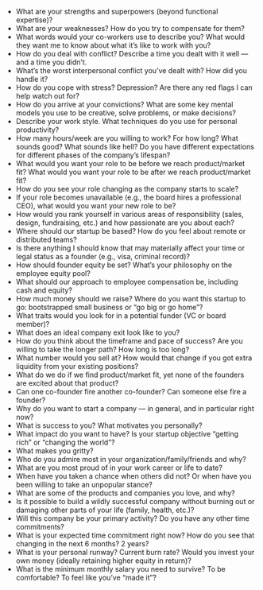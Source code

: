 - What are your strengths and superpowers (beyond functional expertise)?
- What are your weaknesses? How do you try to compensate for them?
- What words would your co-workers use to describe you? What would they want me to know about what it’s like to work with you?
- How do you deal with conflict? Describe a time you dealt with it well — and a time you didn’t.
- What’s the worst interpersonal conflict you’ve dealt with? How did you handle it?
- How do you cope with stress? Depression? Are there any red flags I can help watch out for?
- How do you arrive at your convictions? What are some key mental models you use to be creative, solve problems, or make decisions?
- Describe your work style. What techniques do you use for personal productivity?
- How many hours/week are you willing to work? For how long? What sounds good? What sounds like hell? Do you have different expectations for different phases of the company’s lifespan?
- What would you want your role to be before we reach product/market fit? What would you want your role to be after we reach product/market fit?
- How do you see your role changing as the company starts to scale?
- If your role becomes unavailable (e.g., the board hires a professional CEO), what would you want your new role to be?
- How would you rank yourself in various areas of responsibility (sales, design, fundraising, etc.) and how passionate are you about each?
- Where should our startup be based? How do you feel about remote or distributed teams?
- Is there anything I should know that may materially affect your time or legal status as a founder (e.g., visa, criminal record)?
- How should founder equity be set? What’s your philosophy on the employee equity pool?
- What should our approach to employee compensation be, including cash and equity?
- How much money should we raise? Where do you want this startup to go: bootstrapped small business or “go big or go home”?
- What traits would you look for in a potential funder (VC or board member)?
- What does an ideal company exit look like to you?
- How do you think about the timeframe and pace of success? Are you willing to take the longer path? How long is too long?
- What number would you sell at? How would that change if you got extra liquidity from your existing positions?
- What do we do if we find product/market fit, yet none of the founders are excited about that product?
- Can one co-founder fire another co-founder? Can someone else fire a founder?
- Why do you want to start a company — in general, and in particular right now?
- What is success to you? What motivates you personally?
- What impact do you want to have? Is your startup objective “getting rich” or “changing the world”?
- What makes you gritty?
- Who do you admire most in your organization/family/friends and why?
- What are you most proud of in your work career or life to date?
- When have you taken a chance when others did not? Or when have you been willing to take an unpopular stance?
- What are some of the products and companies you love, and why?
- Is it possible to build a wildly successful company without burning out or damaging other parts of your life (family, health, etc.)?
- Will this company be your primary activity? Do you have any other time commitments?
- What is your expected time commitment right now? How do you see that changing in the next 6 months? 2 years?
- What is your personal runway? Current burn rate? Would you invest your own money (ideally retaining higher equity in return)?
- What is the minimum monthly salary you need to survive? To be comfortable? To feel like you’ve “made it”?